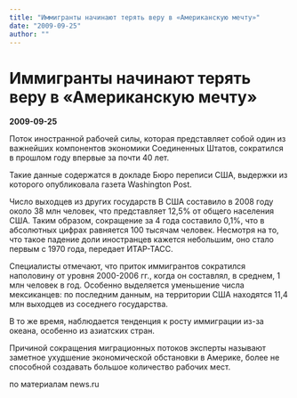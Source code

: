 ```yaml
---
title: "Иммигранты начинают терять веру в «Американскую мечту»"
date: "2009-09-25"
author: ""
---
```


# Иммигранты начинают терять веру в «Американскую мечту»

**2009-09-25** 

Поток иностранной рабочей силы, которая представляет собой один из важнейших компонентов экономики Соединенных Штатов, сократился в прошлом году впервые за почти 40 лет.

Такие данные содержатся в докладе Бюро переписи США, выдержки из которого опубликовала газета Washington Post.

Число выходцев из других государств В США составило в 2008 году около 38 млн человек, что представляет 12,5% от общего населения США. Таким образом, сокращение за 4 года составило 0,1%, что в абсолютных цифрах равняется 100 тысячам человек. Несмотря на то, что такое падение доли иностранцев кажется небольшим, оно стало первым с 1970 года, передает ИТАР-ТАСС.

Специалисты отмечают, что приток иммигрантов сократился наполовину от уровня 2000-2006 гг., когда он составлял, в среднем, 1 млн человек в год. Особенно выделяется уменьшение числа мексиканцев: по последним данным, на территории США находятся 11,4 млн выходцев из соседнего государства.

В то же время, наблюдается тенденция к росту иммиграции из-за океана, особенно из азиатских стран.

Причиной сокращения миграционных потоков эксперты называют заметное ухудшение экономической обстановки в Америке, более не способной создавать большое количество рабочих мест.

по материалам news.ru